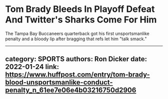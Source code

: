 # Tom Brady Bleeds In Playoff Defeat And Twitter's Sharks Come For Him

The Tampa Bay Buccaneers quarterback got his first unsportsmanlike penalty and a bloody lip after bragging that refs let him "talk smack."

---
category: SPORTS
authors: Ron Dicker
date: 2022-01-24
link: https://www.huffpost.com/entry/tom-brady-blood-unsportsmanlike-conduct-penalty_n_61ee7e06e4b03216750d2906
---
